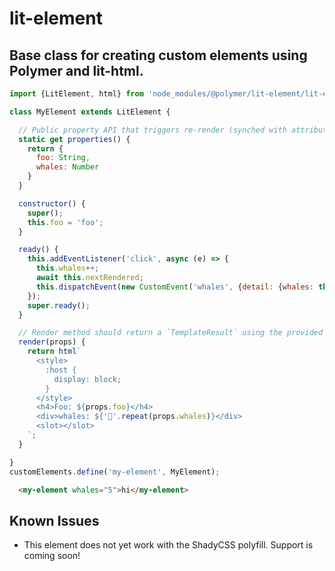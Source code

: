# lit-element

## Base class for creating custom elements using Polymer and lit-html.

```javascript
import {LitElement, html} from 'node_modules/@polymer/lit-element/lit-element.js'

class MyElement extends LitElement {

  // Public property API that triggers re-render (synched with attributes)
  static get properties() {
    return {
      foo: String,
      whales: Number
    }
  }

  constructor() {
    super();
    this.foo = 'foo';
  }

  ready() {
    this.addEventListener('click', async (e) => {
      this.whales++;
      await this.nextRendered;
      this.dispatchEvent(new CustomEvent('whales', {detail: {whales: this.whales}}))
    });
    super.ready();
  }

  // Render method should return a `TemplateResult` using the provided lit-html `html` tag function
  render(props) {
    return html`
      <style>
        :host {
          display: block;
        }
      </style>
      <h4>Foo: ${props.foo}</h4>
      <div>whales: ${'🐳'.repeat(props.whales)}</div>
      <slot></slot>
    `;
  }

}
customElements.define('my-element', MyElement);
```

```html
  <my-element whales="5">hi</my-element>
```

## Known Issues
* This element does not yet work with the ShadyCSS polyfill. Support is coming soon!
